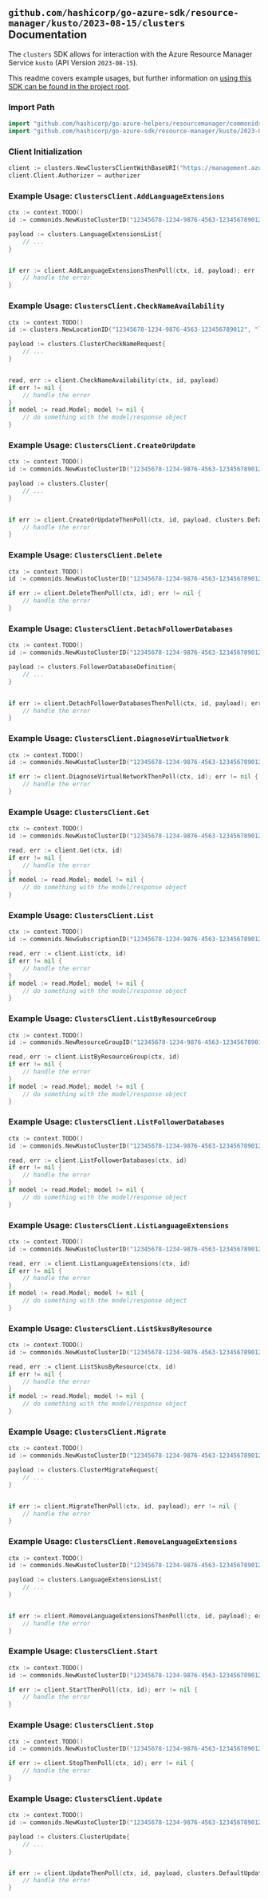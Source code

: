 
## `github.com/hashicorp/go-azure-sdk/resource-manager/kusto/2023-08-15/clusters` Documentation

The `clusters` SDK allows for interaction with the Azure Resource Manager Service `kusto` (API Version `2023-08-15`).

This readme covers example usages, but further information on [using this SDK can be found in the project root](https://github.com/hashicorp/go-azure-sdk/tree/main/docs).

### Import Path

```go
import "github.com/hashicorp/go-azure-helpers/resourcemanager/commonids"
import "github.com/hashicorp/go-azure-sdk/resource-manager/kusto/2023-08-15/clusters"
```


### Client Initialization

```go
client := clusters.NewClustersClientWithBaseURI("https://management.azure.com")
client.Client.Authorizer = authorizer
```


### Example Usage: `ClustersClient.AddLanguageExtensions`

```go
ctx := context.TODO()
id := commonids.NewKustoClusterID("12345678-1234-9876-4563-123456789012", "example-resource-group", "clusterValue")

payload := clusters.LanguageExtensionsList{
	// ...
}


if err := client.AddLanguageExtensionsThenPoll(ctx, id, payload); err != nil {
	// handle the error
}
```


### Example Usage: `ClustersClient.CheckNameAvailability`

```go
ctx := context.TODO()
id := clusters.NewLocationID("12345678-1234-9876-4563-123456789012", "locationValue")

payload := clusters.ClusterCheckNameRequest{
	// ...
}


read, err := client.CheckNameAvailability(ctx, id, payload)
if err != nil {
	// handle the error
}
if model := read.Model; model != nil {
	// do something with the model/response object
}
```


### Example Usage: `ClustersClient.CreateOrUpdate`

```go
ctx := context.TODO()
id := commonids.NewKustoClusterID("12345678-1234-9876-4563-123456789012", "example-resource-group", "clusterValue")

payload := clusters.Cluster{
	// ...
}


if err := client.CreateOrUpdateThenPoll(ctx, id, payload, clusters.DefaultCreateOrUpdateOperationOptions()); err != nil {
	// handle the error
}
```


### Example Usage: `ClustersClient.Delete`

```go
ctx := context.TODO()
id := commonids.NewKustoClusterID("12345678-1234-9876-4563-123456789012", "example-resource-group", "clusterValue")

if err := client.DeleteThenPoll(ctx, id); err != nil {
	// handle the error
}
```


### Example Usage: `ClustersClient.DetachFollowerDatabases`

```go
ctx := context.TODO()
id := commonids.NewKustoClusterID("12345678-1234-9876-4563-123456789012", "example-resource-group", "clusterValue")

payload := clusters.FollowerDatabaseDefinition{
	// ...
}


if err := client.DetachFollowerDatabasesThenPoll(ctx, id, payload); err != nil {
	// handle the error
}
```


### Example Usage: `ClustersClient.DiagnoseVirtualNetwork`

```go
ctx := context.TODO()
id := commonids.NewKustoClusterID("12345678-1234-9876-4563-123456789012", "example-resource-group", "clusterValue")

if err := client.DiagnoseVirtualNetworkThenPoll(ctx, id); err != nil {
	// handle the error
}
```


### Example Usage: `ClustersClient.Get`

```go
ctx := context.TODO()
id := commonids.NewKustoClusterID("12345678-1234-9876-4563-123456789012", "example-resource-group", "clusterValue")

read, err := client.Get(ctx, id)
if err != nil {
	// handle the error
}
if model := read.Model; model != nil {
	// do something with the model/response object
}
```


### Example Usage: `ClustersClient.List`

```go
ctx := context.TODO()
id := commonids.NewSubscriptionID("12345678-1234-9876-4563-123456789012")

read, err := client.List(ctx, id)
if err != nil {
	// handle the error
}
if model := read.Model; model != nil {
	// do something with the model/response object
}
```


### Example Usage: `ClustersClient.ListByResourceGroup`

```go
ctx := context.TODO()
id := commonids.NewResourceGroupID("12345678-1234-9876-4563-123456789012", "example-resource-group")

read, err := client.ListByResourceGroup(ctx, id)
if err != nil {
	// handle the error
}
if model := read.Model; model != nil {
	// do something with the model/response object
}
```


### Example Usage: `ClustersClient.ListFollowerDatabases`

```go
ctx := context.TODO()
id := commonids.NewKustoClusterID("12345678-1234-9876-4563-123456789012", "example-resource-group", "clusterValue")

read, err := client.ListFollowerDatabases(ctx, id)
if err != nil {
	// handle the error
}
if model := read.Model; model != nil {
	// do something with the model/response object
}
```


### Example Usage: `ClustersClient.ListLanguageExtensions`

```go
ctx := context.TODO()
id := commonids.NewKustoClusterID("12345678-1234-9876-4563-123456789012", "example-resource-group", "clusterValue")

read, err := client.ListLanguageExtensions(ctx, id)
if err != nil {
	// handle the error
}
if model := read.Model; model != nil {
	// do something with the model/response object
}
```


### Example Usage: `ClustersClient.ListSkusByResource`

```go
ctx := context.TODO()
id := commonids.NewKustoClusterID("12345678-1234-9876-4563-123456789012", "example-resource-group", "clusterValue")

read, err := client.ListSkusByResource(ctx, id)
if err != nil {
	// handle the error
}
if model := read.Model; model != nil {
	// do something with the model/response object
}
```


### Example Usage: `ClustersClient.Migrate`

```go
ctx := context.TODO()
id := commonids.NewKustoClusterID("12345678-1234-9876-4563-123456789012", "example-resource-group", "clusterValue")

payload := clusters.ClusterMigrateRequest{
	// ...
}


if err := client.MigrateThenPoll(ctx, id, payload); err != nil {
	// handle the error
}
```


### Example Usage: `ClustersClient.RemoveLanguageExtensions`

```go
ctx := context.TODO()
id := commonids.NewKustoClusterID("12345678-1234-9876-4563-123456789012", "example-resource-group", "clusterValue")

payload := clusters.LanguageExtensionsList{
	// ...
}


if err := client.RemoveLanguageExtensionsThenPoll(ctx, id, payload); err != nil {
	// handle the error
}
```


### Example Usage: `ClustersClient.Start`

```go
ctx := context.TODO()
id := commonids.NewKustoClusterID("12345678-1234-9876-4563-123456789012", "example-resource-group", "clusterValue")

if err := client.StartThenPoll(ctx, id); err != nil {
	// handle the error
}
```


### Example Usage: `ClustersClient.Stop`

```go
ctx := context.TODO()
id := commonids.NewKustoClusterID("12345678-1234-9876-4563-123456789012", "example-resource-group", "clusterValue")

if err := client.StopThenPoll(ctx, id); err != nil {
	// handle the error
}
```


### Example Usage: `ClustersClient.Update`

```go
ctx := context.TODO()
id := commonids.NewKustoClusterID("12345678-1234-9876-4563-123456789012", "example-resource-group", "clusterValue")

payload := clusters.ClusterUpdate{
	// ...
}


if err := client.UpdateThenPoll(ctx, id, payload, clusters.DefaultUpdateOperationOptions()); err != nil {
	// handle the error
}
```
